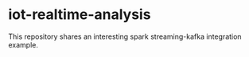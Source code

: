 # iot-realtime-analysis
This repository shares an interesting spark streaming-kafka integration example.
